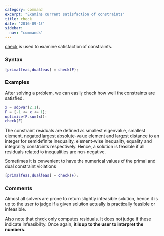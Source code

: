 ```yaml
---
category: command
excerpt: "Examine current satisfaction of constraints"
title: check
date: '2016-09-17'
sidebar:
  nav: "commands"
---
```


[check](/command/check) is used to examine satisfaction of constraints.

### Syntax


````matlab
[primalfeas,dualfeas] = check(F);
````

### Examples

After solving a problem, we can easily check how well the constraints are satisfied.

````matlab
x = sdpvar(2,1);
F = [-1 <= x <= 1];
optimize(F,sum(x));
check(F)
````

The constraint residuals are defined as smallest eigenvalue, smallest element, negated largest absolute-value element and largest distance to an integer for semidefinite inequality, element-wise inequality, equality and integrality constraints respectively. Hence, a solution is feasible if all residuals related to inequalities are non-negative.

Sometimes it is convenient to have the numerical values of the primal and dual constraint violations

````matlab
[primalfeas,dualfeas] = check(F);
````

### Comments

Almost all solvers are prone to return slightly infeasible solution, hence it is up to the user to judge if a given solution actually is practically feasible or infeasible.

Also note that [check](/command/check) only computes residuals. It does not judge if these indicate infeasibility. Once again, **it is up to the user to interpret the numbers**.
